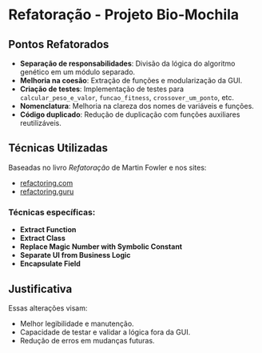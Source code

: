 # Refatoração - Projeto Bio-Mochila

## Pontos Refatorados

- **Separação de responsabilidades**: Divisão da lógica do algoritmo genético em um módulo separado.
- **Melhoria na coesão**: Extração de funções e modularização da GUI.
- **Criação de testes**: Implementação de testes para `calcular_peso_e_valor`, `funcao_fitness`, `crossover_um_ponto`, etc.
- **Nomenclatura**: Melhoria na clareza dos nomes de variáveis e funções.
- **Código duplicado**: Redução de duplicação com funções auxiliares reutilizáveis.

## Técnicas Utilizadas

Baseadas no livro *Refatoração* de Martin Fowler e nos sites:
- [refactoring.com](https://refactoring.com/catalog/)
- [refactoring.guru](https://refactoring.guru/refactoring/techniques)

### Técnicas específicas:
- **Extract Function**
- **Extract Class**
- **Replace Magic Number with Symbolic Constant**
- **Separate UI from Business Logic**
- **Encapsulate Field**

## Justificativa

Essas alterações visam:
- Melhor legibilidade e manutenção.
- Capacidade de testar e validar a lógica fora da GUI.
- Redução de erros em mudanças futuras.
